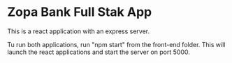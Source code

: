 # Zopa Bank Full Stak App

 This is a react application with an express server. 

 Tu run both applications, run "npm start" from the front-end folder. This will launch the react applications and start the server on port 5000.

 